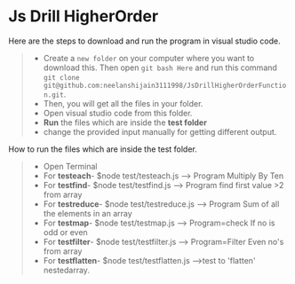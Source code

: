 # Js Drill HigherOrder


Here are the steps to download and run the program in visual studio code.

> - Create a `new folder` on your computer where you want to download this. Then open `git bash Here` and run this command
>   `git clone git@github.com:neelanshijain3111998/JsDrillHigherOrderFunction.git`.
> - Then, you will get all the files in your folder.
> - Open visual studio code from this folder.
> - **Run** the files which are inside the **test folder**
> - change the provided input manually for getting different output.

How to run the files which are inside the test folder.

> - Open Terminal
> - For **testeach**- $node test/testeach.js --> Program Multiply By Ten
> - For **testfind**- $node test/testfind.js --> Program find first value >2 from array
> - For **testreduce**- $node test/testreduce.js --> Program Sum of all the elements in an array
> - For **testmap**- $node test/testmap.js --> Program=check If no is odd or even
> - For **testfilter**- $node test/testfilter.js --> Program=Filter Even no's from array
> - For **testflatten**- $node test/testflatten.js -->test to 'flatten' nestedarray.
